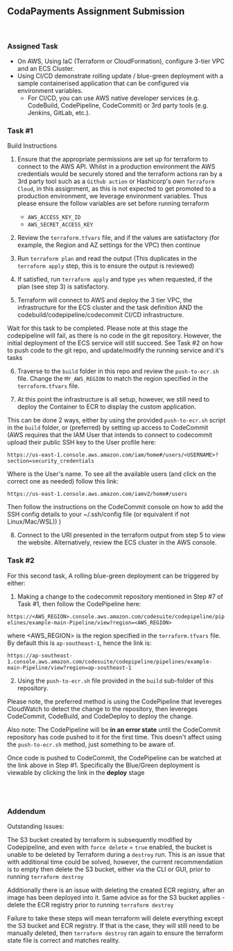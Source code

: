 ## CodaPayments Assignment Submission

<br />

### Assigned Task

* On AWS, Using IaC (Terraform or CloudFormation), configure 3-tier VPC and an ECS Cluster. 
* Using CI/CD demonstrate rolling update / blue-green deployment with a sample containerised application that can be configured via environment variables.
    * For CI/CD, you can use AWS native developer services (e.g. CodeBuild, CodePipeline, CodeCommit) or 3rd party tools (e.g. Jenkins, GitLab, etc.).


### Task #1

Build Instructions

1. Ensure that the appropriate permissions are set up for terraform to connect to the AWS API. Whilst in a production environment the AWS credentials would be securely stored and the terraform actions ran by a 3rd party tool such as a `Github action` or Hashicorp's own `Terraform Cloud`, in this assignment, as this is not expected to get promoted to a production environment, we leverage environment variables. Thus please ensure the follow variables are set before running terraform
    
    * `AWS_ACCESS_KEY_ID`
    * `AWS_SECRET_ACCESS_KEY`

2. Review the `terraform.tfvars` file, and if the values are satisfactory (for example, the Region and AZ settings for the VPC) then continue

3. Run `terraform plan` and read the output (This duplicates in the `terraform apply` step, this is to ensure the output is reviewed)

4. If satisfied, run `terraform apply` and type `yes` when requested, if the plan (see step 3) is satisfactory.

5. Terraform will connect to AWS and deploy the 3 tier VPC, the infrastructure for the ECS cluster and the task definition AND the codebuild/codepipeline/codecommit CI/CD infrastructure. 

Wait for this task to be completed. Please note at this stage the codepipeline will fail, as there is no code in the git repository. However, the initial deployment of the ECS service will still succeed. See Task #2 on how to push code to the git repo, and update/modify the running service and it's tasks

6. Traverse to the `build` folder in this repo and review the `push-to-ecr.sh` file. Change the `MY_AWS_REGION` to match the region specified in the `terraform.tfvars` file.

7. At this point the infrastructure is all setup, however, we still need to deploy the Container to ECR to display the custom application.

This can be done 2 ways, either by using the provided `push-to-ecr.sh` script in the `build` folder, or (preferred) by setting up access to CodeCommit (AWS requires that the IAM User that intends to connect to codecommit upload their public SSH key to the User profile here:

`https://us-east-1.console.aws.amazon.com/iam/home#/users/<USERNAME>?section=security_credentials`

Where <USERNAME> is the User's name. To see all the available users (and click on the correct one as needed) follow this link:

`https://us-east-1.console.aws.amazon.com/iamv2/home#/users`

Then follow the instructions on the CodeCommit console on how to add the SSH config details to your ~/.ssh/config file (or equivalent if not Linux/Mac/WSL))
)

8. Connect to the URI presented in the terraform output from step 5 to view the website. Alternatively, review the ECS cluster in the AWS console.


### Task #2

For this second task, A rolling blue-green deployment can be triggered by either:

1. Making a change to the codecommit repository mentioned in Step #7 of Task #1, then follow the CodePipeline here:

`https://<AWS_REGION>.console.aws.amazon.com/codesuite/codepipeline/pipelines/example-main-Pipeline/view?region=<AWS_REGION>`

where <AWS_REGION> is the region specified in the `terraform.tfvars` file. By default this is `ap-southeast-1`, hence the link is: 

`https://ap-southeast-1.console.aws.amazon.com/codesuite/codepipeline/pipelines/example-main-Pipeline/view?region=ap-southeast-1`

2. Using the `push-to-ecr.sh` file provided in the `build` sub-folder of this repository.

Please note, the preferred method is using the CodePipeline that levereges CloudWatch to detect the change to the repository, then levereges CodeCommit, CodeBuild, and CodeDeploy to deploy the change.

Also note: The CodePipeline will be **in an error state** until the CodeCommit repository has code pushed to it for the first time. This doesn't affect using the `push-to-ecr.sh` method, just something to be aware of.

Once code is pushed to CodeCommit, the CodePipeline can be watched at the link above in Step #1. Specifically the Blue/Green deployment is viewable by clicking the link in the **deploy** stage

<br /><br />

### Addendum

Outstanding Issues:

The S3 bucket created by terraform is subsequently modified by Codepipeline, and even with `force delete` = `true` enabled, the bucket is unable to be deleted by Terraform during a `destroy` run. This is an issue that with additional time could be solved, however, the current recommendation is to empty then delete the S3 bucket, either via the CLI or GUI, prior to running `terraform destroy`

Additionally there is an issue with deleting the created ECR registry, after an image has been deployed into it. Same advice as for the S3 bucket applies - delete the ECR registry prior to running `terraform destroy`

Failure to take these steps will mean terraform will delete everything except the S3 bucket and ECR registry. If that is the case, they will still need to be manually deleted, then `terraform destroy` ran again to ensure the terraform state file is correct and matches reality.